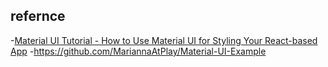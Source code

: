 ## refernce
-[Material UI Tutorial - How to Use Material UI for Styling Your React-based App](https://www.youtube.com/watch?v=Akfp2X5QUXs)
  -https://github.com/MariannaAtPlay/Material-UI-Example
